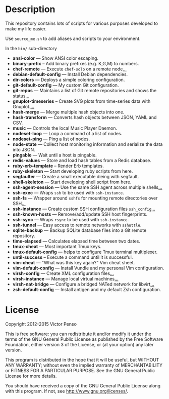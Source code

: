 Description
===========

This repository contains lots of scripts for various purposes 
developed to make my life easier.

Use `source_me.sh` to add aliases and scripts to your environment.

In the `bin/` sub-directory

* **ansi-color** — Show ANSI color escaping.
* **binary-prefix** – Add binary prefixes (e.g. K,G,M) to numbers.
* **chef-remote** —  Execute `chef-solo` on a remote node[…][chef]
* **debian-default-config** — Install Debian dependencies.
* **dir-colors** — Deploys a simple coloring configuration.
* **git-default-config** — My custom Git configuration.
* **git-repos** — Maintains a list of Git remote repositories and 
  shows the status[…][git]
* **gnuplot-timeseries** – Create SVG plots from time-series data with Gnuplot.[…][gnuplot]
* **hash-merge** — Merge multiple hash objects into one.
* **hash-transform** — Converts hash objects between JSON, YAML and CSV.
* **music** — Controls the local Music Player Daemon.
* **nodeset-loop** — Loop a command of a list of nodes.
* **nodeset-ping** — Ping a list of nodes.
* **node-state** — Collect host monitoring information and serialize the data into JSON.
* **pingable** — Wait until a host is pingable.
* **redis-values** — Store and load hash tables from a Redis database.
* **ruby-erb-template** – Render Erb templates.
* **ruby-skeleton** — Start developing ruby scripts from here.
* **segfaulter** — Create a small executable dieing with segfault.
* **shell-skeleton** — Start developing shell script from here.
* **ssh-agent-session** — Use the same SSH agent across multiple shells[…][ssh]
* **ssh-exec** — Wraps `ssh` to be used with `ssh-instance`.
* **ssh-fs** — Wrapper around `sshfs` for mounting remote directories over SSH[…][ssh]
* **ssh-instance** — Create custom SSH configuration files `ssh_config`[…][ssh]
* **ssh-known-hosts** — Remove/add/update SSH host fingerprints.
* **ssh-sync** — Wraps `rsync` to be used with `ssh-instance`.
* **ssh-tunnel** — Easy access to remote networks with `sshuttle`.
* **sqlite-backup** — Backup SQLite database files into a Git remote repository.
* **time-elapsed** — Calculates elapsed time between two dates.
* **tmux-cheat** — Most important Tmux keys.
* **tmux-default-config** — helps to configure Tmux terminal multiplexer.
* **until-success** – Execute a command until it is successful.
* **vim-cheat** — "What was this key again?" Vim cheat sheet. 
* **vim-default-config** — Install Vundle and my personal Vim configuration.
* **virsh-config** — Create XML configuration files[…][virsh]
* **virsh-instance** — Manage local virtual machines[…][virsh]
* **virsh-nat-bridge** — Configure a bridged NATed network for libvirt[…][virsh]
* **zsh-default-config** — Install antigen and my default Zsh 
  configuration.

[chef]: ./docs/chef.markdown
[git]: ./docs/git.markdown
[gnuplot]: ./docs/gnuplot.markdown
[ssh]: ./docs/ssh.markdown
[virsh]: ./docs/virsh.markdown

License
=======

Copyright 2012-2015 Victor Penso

This is free software: you can redistribute it
and/or modify it under the terms of the GNU General Public
License as published by the Free Software Foundation,
either version 3 of the License, or (at your option) any
later version.

This program is distributed in the hope that it will be
useful, but WITHOUT ANY WARRANTY; without even the implied
warranty of MERCHANTABILITY or FITNESS FOR A PARTICULAR
PURPOSE. See the GNU General Public License for more details.

You should have received a copy of the GNU General Public
License along with this program. If not, see 
<http://www.gnu.org/licenses/>.
